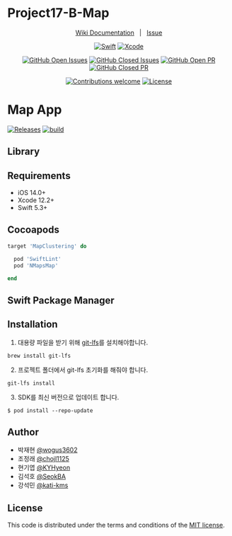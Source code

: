 # Project17-B-Map

<div align="center">

[Wiki Documentation](https://github.com/boostcamp-2020/Project17-B-Map/wiki)&nbsp;&nbsp;&nbsp;|&nbsp;&nbsp;&nbsp;[Issue](https://github.com/boostcamp-2020/Project17-B-Map/issues)

[![Swift](https://img.shields.io/badge/swift-v5.3-orange?logo=swift)](https://developer.apple.com/kr/swift/)
[![Xcode](https://img.shields.io/badge/xcode-v12.2-blue?logo=xcode)](https://developer.apple.com/kr/xcode/)

[![GitHub Open Issues](https://img.shields.io/github/issues-raw/boostcamp-2020/Project17-B-Map?color=green)](https://github.com/boostcamp-2020/Project17-B-Map/issues)
[![GitHub Closed Issues](https://img.shields.io/github/issues-closed-raw/boostcamp-2020/Project17-B-Map?color=red)](https://github.com/boostcamp-2020/Project17-B-Map/issues?q=is%3Aissue+is%3Aclosed)
[![GitHub Open PR](https://img.shields.io/github/issues-pr-raw/boostcamp-2020/Project17-B-Map?color=green)](https://github.com/boostcamp-2020/Project17-B-Map/pulls)
[![GitHub Closed PR](https://img.shields.io/github/issues-pr-closed-raw/boostcamp-2020/Project17-B-Map?color=red)](https://github.com/boostcamp-2020/Project17-B-Map/pulls?q=is%3Apr+is%3Aclosed)

[![Contributions welcome](https://img.shields.io/badge/contributions-welcome-orange.svg)](https://github.com/boostcamp-2020/Project17-B-Map)
[![License](https://img.shields.io/badge/license-MIT-blue.svg)](https://opensource.org/licenses/MIT)

</div>

# Map App 
[![Releases](https://img.shields.io/github/v/release/boostcamp-2020/Project17-B-Map)](https://github.com/boostcamp-2020/Project17-B-Map/releases)
[![build](https://github.com/boostcamp-2020/Project17-B-Map/workflows/iOS%20CI/badge.svg)](https://github.com/boostcamp-2020/Project17-B-Map/actions)


## Library


## Requirements
 - iOS 14.0+
 - Xcode 12.2+
 - Swift 5.3+
 
## Cocoapods

```ruby
target 'MapClustering' do

  pod 'SwiftLint'
  pod 'NMapsMap'

end
```

## Swift Package Manager


## Installation
1. 대용량 파일을 받기 위해 [git-lfs](https://git-lfs.github.com/)를 설치해야합니다.
```
brew install git-lfs
```

2. 프로젝트 폴더에서 git-lfs 초기화를 해줘야 합니다.
```
git-lfs install
```

3. SDK를 최신 버전으로 업데이트 합니다.
```
$ pod install --repo-update
```


## Author

- 박재현 [@wogus3602](https://github.com/wogus3602)
- 조정래 [@chojl1125](https://github.com/chojl1125)
- 현기엽 [@KYHyeon](https://github.com/KYHyeon)
- 김석호 [@SeokBA](https://github.com/SeokBA)
- 강석민 [@kati-kms](https://github.com/kati-kms)

## License

This code is distributed under the terms and conditions of the [MIT license](LICENSE). 
